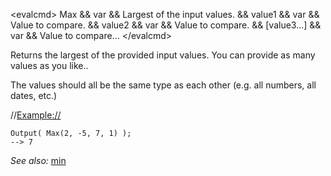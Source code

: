 \<evalcmd\> Max && var && Largest of the input values. && value1 && var && Value to compare. && value2 && var && Value to compare. && \[value3...\] && var && Value to compare... \</evalcmd\>

Returns the largest of the provided input values. You can provide as many values as you like..

The values should all be the same type as each other (e.g. all numbers, all dates, etc.)

//<Example://>

    Output( Max(2, -5, 7, 1) );
    --> 7

*See also:* [min](min.md)
